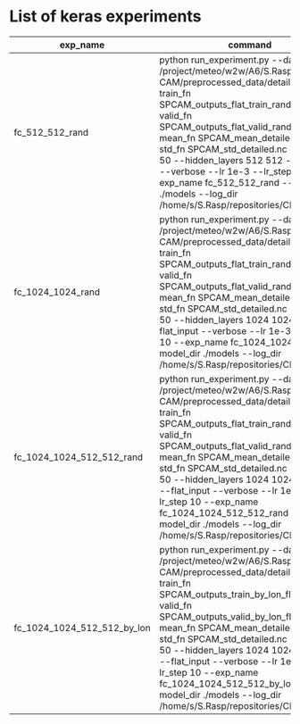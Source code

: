 # List of keras experiments

| exp_name | command |
| -------- | ------- | 
| fc_512_512_rand | python run_experiment.py --data_dir /project/meteo/w2w/A6/S.Rasp/SP-CAM/preprocessed_data/detailed_files/ --train_fn SPCAM_outputs_flat_train_random.nc --valid_fn SPCAM_outputs_flat_valid_random.nc --mean_fn SPCAM_mean_detailed.nc --std_fn SPCAM_std_detailed.nc --epochs 50 --hidden_layers 512 512 --flat_input --verbose --lr 1e-3 --lr_step 10 --exp_name fc_512_512_rand --model_dir ./models --log_dir /home/s/S.Rasp/repositories/CBRAIN/logs/ | 
| fc_1024_1024_rand | python run_experiment.py --data_dir /project/meteo/w2w/A6/S.Rasp/SP-CAM/preprocessed_data/detailed_files/ --train_fn SPCAM_outputs_flat_train_random.nc --valid_fn SPCAM_outputs_flat_valid_random.nc --mean_fn SPCAM_mean_detailed.nc --std_fn SPCAM_std_detailed.nc --epochs 50 --hidden_layers 1024 1024 --flat_input --verbose --lr 1e-3 --lr_step 10 --exp_name fc_1024_1024_rand --model_dir ./models --log_dir /home/s/S.Rasp/repositories/CBRAIN/logs/ | 
| fc_1024_1024_512_512_rand | python run_experiment.py --data_dir /project/meteo/w2w/A6/S.Rasp/SP-CAM/preprocessed_data/detailed_files/ --train_fn SPCAM_outputs_flat_train_random.nc --valid_fn SPCAM_outputs_flat_valid_random.nc --mean_fn SPCAM_mean_detailed.nc --std_fn SPCAM_std_detailed.nc --epochs 50 --hidden_layers 1024 1024 512 512 --flat_input --verbose --lr 1e-3 --lr_step 10 --exp_name fc_1024_1024_512_512_rand --model_dir ./models --log_dir /home/s/S.Rasp/repositories/CBRAIN/logs/ | 
| fc_1024_1024_512_512_by_lon | python run_experiment.py --data_dir /project/meteo/w2w/A6/S.Rasp/SP-CAM/preprocessed_data/detailed_files/ --train_fn SPCAM_outputs_train_by_lon_flat.nc --valid_fn SPCAM_outputs_valid_by_lon_flat.nc --mean_fn SPCAM_mean_detailed.nc --std_fn SPCAM_std_detailed.nc --epochs 50 --hidden_layers 1024 1024 512 512 --flat_input --verbose --lr 1e-3 --lr_step 10 --exp_name fc_1024_1024_512_512_by_lon --model_dir ./models --log_dir /home/s/S.Rasp/repositories/CBRAIN/logs/ | 